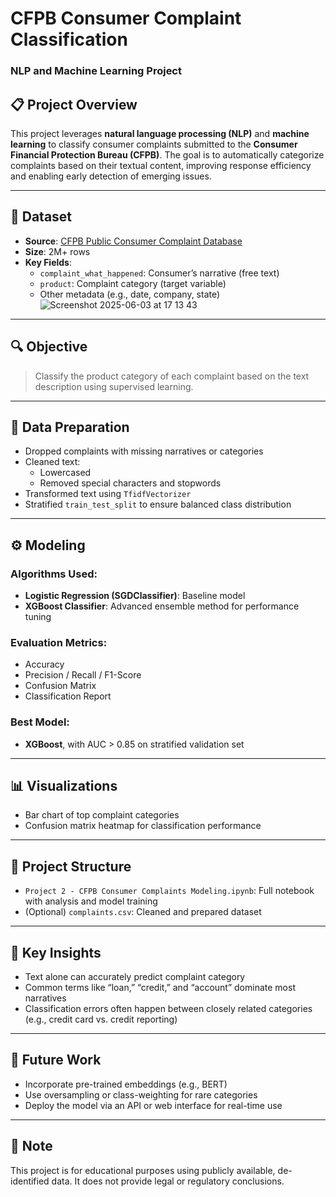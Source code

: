 # CFPB Consumer Complaint Classification  
### NLP and Machine Learning Project

## 📋 Project Overview

This project leverages **natural language processing (NLP)** and **machine learning** to classify consumer complaints submitted to the **Consumer Financial Protection Bureau (CFPB)**. The goal is to automatically categorize complaints based on their textual content, improving response efficiency and enabling early detection of emerging issues.

---

## 🧾 Dataset

- **Source**: [CFPB Public Consumer Complaint Database](https://www.consumerfinance.gov/data-research/consumer-complaints/)
- **Size**: 2M+ rows
- **Key Fields**:
  - `complaint_what_happened`: Consumer’s narrative (free text)
  - `product`: Complaint category (target variable)
  - Other metadata (e.g., date, company, state)
![Screenshot 2025-06-03 at 17 13 43](https://github.com/user-attachments/assets/9a5c12c0-db27-41bc-9eb1-b9c48e8b4d1e)

---

## 🔍 Objective

> Classify the product category of each complaint based on the text description using supervised learning.

---

## 🧹 Data Preparation

- Dropped complaints with missing narratives or categories
- Cleaned text:
  - Lowercased
  - Removed special characters and stopwords
- Transformed text using `TfidfVectorizer`
- Stratified `train_test_split` to ensure balanced class distribution

---

## ⚙️ Modeling

### Algorithms Used:
- **Logistic Regression (SGDClassifier)**: Baseline model
- **XGBoost Classifier**: Advanced ensemble method for performance tuning

### Evaluation Metrics:
- Accuracy
- Precision / Recall / F1-Score
- Confusion Matrix
- Classification Report

### Best Model:
- **XGBoost**, with AUC > 0.85 on stratified validation set

---

## 📊 Visualizations

- Bar chart of top complaint categories
- Confusion matrix heatmap for classification performance

---

## 📁 Project Structure

- `Project 2 - CFPB Consumer Complaints Modeling.ipynb`: Full notebook with analysis and model training
- (Optional) `complaints.csv`: Cleaned and prepared dataset

---

## 🚀 Key Insights

- Text alone can accurately predict complaint category
- Common terms like “loan,” “credit,” and “account” dominate most narratives
- Classification errors often happen between closely related categories (e.g., credit card vs. credit reporting)

---

## 🧭 Future Work

- Incorporate pre-trained embeddings (e.g., BERT)
- Use oversampling or class-weighting for rare categories
- Deploy the model via an API or web interface for real-time use

---

## 📌 Note

This project is for educational purposes using publicly available, de-identified data. It does not provide legal or regulatory conclusions.

